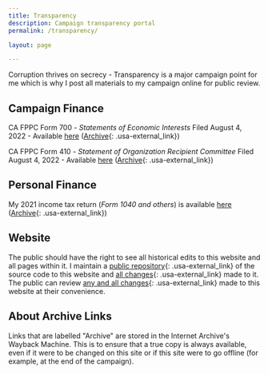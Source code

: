 ```yaml
---
title: Transparency
description: Campaign transparency portal
permalink: /transparency/

layout: page

---
```


Corruption thrives on secrecy - Transparency is a major campaign point for me which is why I post all materials to my campaign online for public review.

## Campaign Finance
CA FPPC Form 700 - _Statements of Economic Interests_
Filed August 4, 2022 - Available [here](https://files.sergioforsanmateo.com/campaign-finance/Zygmunt-FPPC_Form_700-Aug-04-2022.pdf) ([Archive](https://web.archive.org/web/20220806080746/https://files.sergioforsanmateo.com/campaign-finance/Zygmunt-FPPC_Form_700-Aug-04-2022.pdf){: .usa-external_link})

CA FPPC Form 410 - _Statement of Organization Recipient Committee_
Filed August 4, 2022 - Available [here](https://files.sergioforsanmateo.com/campaign-finance/Zygmunt-FPPC_Form_410-Aug-04-2022.pdf) ([Archive](https://web.archive.org/web/20220806080929/https://files.sergioforsanmateo.com/campaign-finance/Zygmunt-FPPC_Form_410-Aug-04-2022.pdf){: .usa-external_link})

## Personal Finance
My 2021 income tax return (_Form 1040 and others_) is available  [here](https://files.sergioforsanmateo.com/personal-finance/Zygmunt-Tax_Return_2021-Redacted.pdf) ([Archive](https://web.archive.org/web/20220806080414/https://files.sergioforsanmateo.com/personal-finance/Zygmunt-Tax_Return_2021-Redacted.pdf){: .usa-external_link})

## Website
The public should have the right to see all historical edits to this website and all pages within it. I maintain a [public repository](https://github.com/sergiozygmunt/sergio-for-city-council){: .usa-external_link} of the source code to this website and [all changes](https://github.com/sergiozygmunt/sergio-for-city-council/commits/main){: .usa-external_link} made to it. The public can review [any and all changes](https://github.com/sergiozygmunt/sergio-for-city-council/commits/main){: .usa-external_link} made to this website at their convenience.

## About Archive Links
Links that are labelled "Archive" are stored in the Internet Archive's Wayback Machine. This is to ensure that a true copy is always available, even if it were to be changed on this site or if this site were to go offline (for example, at the end of the campaign).